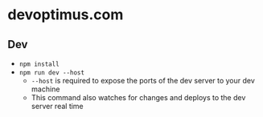 # devoptimus.com

## Dev

- `npm install`
- `npm run dev --host`
  - `--host` is required to expose the ports of the dev server to your dev machine
  - This command also watches for changes and deploys to the dev server real time
